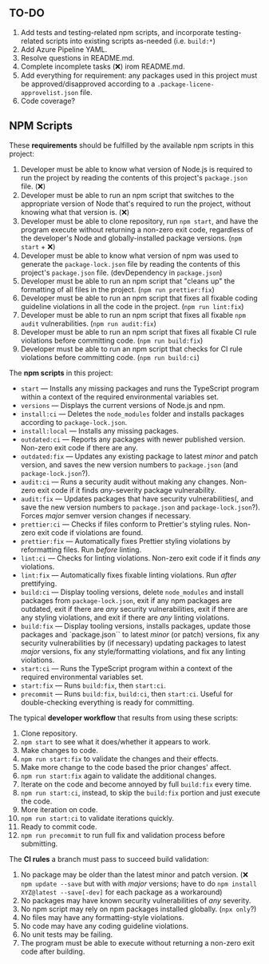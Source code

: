 ## TO-DO

1. Add tests and testing-related npm scripts, and incorporate testing-related scripts into existing scripts as-needed (i.e. `build:*`)
2. Add Azure Pipeline YAML.
3. Resolve questions in README.md.
4. Complete incomplete tasks (❌) irom README.md.
5. Add everything for requirement: any packages used in this project must be approved/disapproved according to a `.package-licene-approvelist.json` file.
6. Code coverage?

## NPM Scripts

These **requirements** should be fulfilled by the available npm scripts in this project:

1. Developer must be able to know what version of Node.js is required to run the project by reading the contents of this project's `package.json` file. (❌)
2. Developer must be able to run an npm script that switches to the appropriate version of Node that's required to run the project, without knowing what that version is. (❌)
3. Developer must be able to clone repository, run `npm start`, and have the program execute without returning a non-zero exit code, regardless of the developer's Node and globally-installed package versions.
   (`npm start` + ❌)
4. Developer must be able to know what version of npm was used to generate the `package-lock.json` file by reading the contents of this project's `package.json` file.
   (devDependency in `package.json`)
5. Developer must be able to run an npm script that "cleans up" the formatting of all files in the project.
   (`npm run prettier:fix`)
6. Developer must be able to run an npm script that fixes all fixable coding guideline violations in all the code in the project.
   (`npm run lint:fix`)
7. Developer must be able to run an npm script that fixes all fixable `npm audit` vulnerabilities.
   (`npm run audit:fix`)
8. Developer must be able to run an npm script that fixes all fixable CI rule violations before committing code.
   (`npm run build:fix`)
9. Developer must be able to run an npm script that checks for CI rule violations before committing code.
   (`npm run build:ci`)

The **npm scripts** in this project:

-   `start` — Installs any missing packages and runs the TypeScript program within a context of the required environmental variables set.
-   `versions` — Displays the current versions of Node.js and npm.
-   `install:ci` — Deletes the `node_modules` folder and installs packages according to `package-lock.json`.
-   `install:local` — Installs any missing packages.
-   `outdated:ci` — Reports any packages with newer published version. Non-zero exit code if there are any.
-   `outdated:fix` — Updates any existing package to latest _minor_ and patch version, and saves the new version numbers to `package.json` (and `package-lock.json`?).
-   `audit:ci` — Runs a security audit without making any changes. Non-zero exit code if it finds _any_-severity package vulnerability.
-   `audit:fix` — Updates packages that have security vulnerabilities(, and save the new version numbers to `package.json` and `package-lock.json`?). Forces _major_ semver version changes if necessary.
-   `prettier:ci` — Checks if files conform to Prettier's styling rules. Non-zero exit code if violations are found.
-   `prettier:fix` — Automatically fixes Prettier styling violations by reformatting files. Run _before_ linting.
-   `lint:ci` — Checks for linting violations. Non-zero exit code if it finds _any_ violations.
-   `lint:fix` — Automatically fixes fixable linting violations. Run _after_ prettifying.
-   `build:ci` — Display tooling versions, delete `node_modules` and install packages from `package-lock.json`, exit if any npm packages are outdated, exit if there are _any_ security vulnerabilities, exit if there are any styling violations, and exit if there are _any_ linting violations.
-   `build:fix` — Display tooling versions, installs packages, update those packages and `package.json`` to latest _minor_ (or patch) versions, fix any security vulnerabilities by (if necessary) updating packages to latest _major_ versions, fix any style/formatting violations, and fix any linting violations.
-   `start:ci` — Runs the TypeScript program within a context of the required environmental variables set.
-   `start:fix` — Runs `build:fix`, then `start:ci`.
-   `precommit` — Runs `build:fix`, `build:ci`, then `start:ci`. Useful for double-checking everything is ready for committing.

The typical **developer workflow** that results from using these scripts:

1. Clone repository.
2. `npm start` to see what it does/whether it appears to work.
3. Make changes to code.
4. `npm run start:fix` to validate the changes and their effects.
5. Make more change to the code based the prior changes' affect.
6. `npm run start:fix` again to validate the additional changes.
7. Iterate on the code and become annoyed by full `build:fix` every time.
8. `npm run start:ci`, instead, to skip the `build:fix` portion and just execute the code.
9. More iteration on code.
10. `npm run start:ci` to validate iterations quickly.
11. Ready to commit code.
12. `npm run precommit` to run full fix and validation process before submitting.

The **CI rules** a branch must pass to succeed build validation:

1. No package may be older than the latest minor and patch version. (❌ `npm update --save` but with with _major_ versions; have to do `npm install XYZ@latest --save[-dev]` for each package as a workaround)
2. No packages may have known security vulnerabilities of _any_ severity.
3. No npm script may rely on npm packages installed globally. (`npx only`?)
4. No files may have any formatting-style violations.
5. No code may have any coding guideline violations.
6. No unit tests may be failing.
7. The program must be able to execute without returning a non-zero exit code after building.
